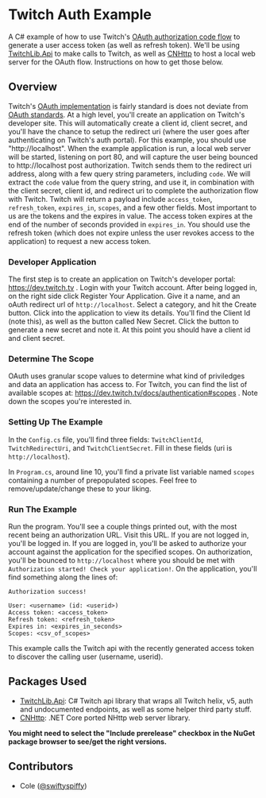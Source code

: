 # Twitch Auth Example
A C# example of how to use Twitch's [OAuth authorization code flow](https://dev.twitch.tv/docs/authentication) to generate a user access token (as well as refresh token). We'll be using [TwitchLib.Api](https://github.com/TwitchLib/TwitchLib.Api) to make calls to Twitch, as well as [CNHttp](https://github.com/MiffOttah/CNHttp) to host a local web server for the OAuth flow. Instructions on how to get those below.

## Overview
Twitch's [OAuth implementation](https://dev.twitch.tv/docs/authentication) is fairly standard is does not deviate from [OAuth standards](https://oauth.net/2/). At a high level, you'll create an application on Twitch's developer site. This will automatically create a client id, client secret, and you'll have the chance to setup the redirect uri (where the user goes after authenticating on Twitch's auth portal). For this example, you should use "http://localhost". When the example application is run, a local web server will be started, listening on port 80, and will capture the user being bounced to http://localhost post authorization. Twitch sends them to the redirect uri address, along with a few query string parameters, including `code`. We will extract the `code` value from the query string, and use it, in combination with the client secret, client id, and redirect uri to complete the authorization flow with Twitch. Twitch will return a payload include `access_token`, `refresh_token`, `expires_in`, `scopes`, and a few other fields. Most important to us are the tokens and the expires in value. The access token expires at the end of the number of seconds provided in `expires_in`. You should use the refresh token (which does not expire unless the user revokes access to the application) to request a new access token.

### Developer Application
The first step is to create an application on Twitch's developer portal: https://dev.twitch.tv . Login with your Twitch account. After being logged in, on the right side click Register Your Application. Give it a name, and an oAuth redirect url of `http://localhost`. Select a category, and hit the Create button. Click into the application to view its details. You'll find the Client Id (note this), as well as the button called New Secret. Click the button to generate a new secret and note it. At this point you should have a client id and client secret.

### Determine The Scope
OAuth uses granular scope values to determine what kind of priviledges and data an application has access to. For Twitch, you can find the list of available scopes at: https://dev.twitch.tv/docs/authentication#scopes . Note down the scopes you're interested in.

### Setting Up The Example
In the `Config.cs` file, you'll find three fields: `TwitchClientId`, `TwitchRedirectUri`, and `TwitchClientSecret`. Fill in these fields (uri is `http://localhost`). 

In `Program.cs`, around line 10, you'll find a private list variable named `scopes` containing a number of prepopulated scopes. Feel free to remove/update/change these to your liking.

### Run The Example
Run the program. You'll see a couple things printed out, with the most recent being an authorization URL. Visit this URL. If you are not logged in, you'll be logged in. If you are logged in, you'll be asked to authorize your account against the application for the specified scopes. On authorization, you'll be bounced to `http://localhost` where you should be met with `Authorization started! Check your application!`. On the application, you'll find something along the lines of:
```
Authorization success!

User: <username> (id: <userid>)
Access token: <access_token>
Refresh token: <refresh_token>
Expires in: <expires_in_seconds>
Scopes: <csv_of_scopes>
```
This example calls the Twitch api with the recently generated access token to discover the calling user (username, userid).

## Packages Used
- [TwitchLib.Api](https://github.com/MiffOttah/CNHttp): C# Twitch api library that wraps all Twitch helix, v5, auth and undocumented endpoints, as well as some helper third party stuff.
- [CNHttp](https://github.com/TwitchLib/TwitchLib.Api): .NET Core ported NHttp web server library.

**You might need to select the "Include prerelease" checkbox in the NuGet package browser to see/get the right versions.**

## Contributors
 * Cole ([@swiftyspiffy](http://twitter.com/swiftyspiffy))
